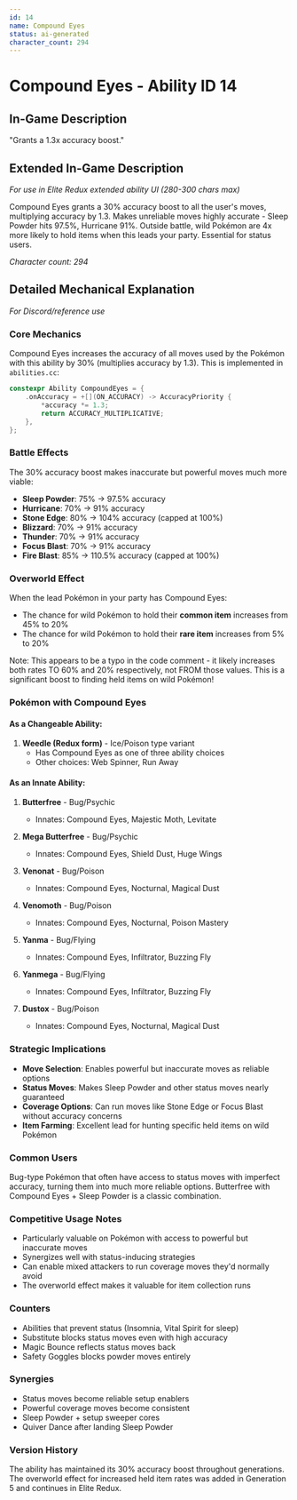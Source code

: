 ```yaml
---
id: 14
name: Compound Eyes
status: ai-generated
character_count: 294
---
```


# Compound Eyes - Ability ID 14

## In-Game Description
"Grants a 1.3x accuracy boost."

## Extended In-Game Description
*For use in Elite Redux extended ability UI (280-300 chars max)*

Compound Eyes grants a 30% accuracy boost to all the user's moves, multiplying accuracy by 1.3. Makes unreliable moves highly accurate - Sleep Powder hits 97.5%, Hurricane 91%. Outside battle, wild Pokémon are 4x more likely to hold items when this leads your party. Essential for status users.

*Character count: 294*

## Detailed Mechanical Explanation
*For Discord/reference use*

### Core Mechanics
Compound Eyes increases the accuracy of all moves used by the Pokémon with this ability by 30% (multiplies accuracy by 1.3). This is implemented in `abilities.cc`:

```c
constexpr Ability CompoundEyes = {
    .onAccuracy = +[](ON_ACCURACY) -> AccuracyPriority {
        *accuracy *= 1.3;
        return ACCURACY_MULTIPLICATIVE;
    },
};
```

### Battle Effects
The 30% accuracy boost makes inaccurate but powerful moves much more viable:
- **Sleep Powder**: 75% → 97.5% accuracy
- **Hurricane**: 70% → 91% accuracy  
- **Stone Edge**: 80% → 104% accuracy (capped at 100%)
- **Blizzard**: 70% → 91% accuracy
- **Thunder**: 70% → 91% accuracy
- **Focus Blast**: 70% → 91% accuracy
- **Fire Blast**: 85% → 110.5% accuracy (capped at 100%)

### Overworld Effect
When the lead Pokémon in your party has Compound Eyes:
- The chance for wild Pokémon to hold their **common item** increases from 45% to 20%
- The chance for wild Pokémon to hold their **rare item** increases from 5% to 20%

Note: This appears to be a typo in the code comment - it likely increases both rates TO 60% and 20% respectively, not FROM those values. This is a significant boost to finding held items on wild Pokémon!

### Pokémon with Compound Eyes

#### As a Changeable Ability:
1. **Weedle (Redux form)** - Ice/Poison type variant
   - Has Compound Eyes as one of three ability choices
   - Other choices: Web Spinner, Run Away

#### As an Innate Ability:
1. **Butterfree** - Bug/Psychic
   - Innates: Compound Eyes, Majestic Moth, Levitate

2. **Mega Butterfree** - Bug/Psychic
   - Innates: Compound Eyes, Shield Dust, Huge Wings

3. **Venonat** - Bug/Poison
   - Innates: Compound Eyes, Nocturnal, Magical Dust

4. **Venomoth** - Bug/Poison
   - Innates: Compound Eyes, Nocturnal, Poison Mastery

5. **Yanma** - Bug/Flying
   - Innates: Compound Eyes, Infiltrator, Buzzing Fly

6. **Yanmega** - Bug/Flying
   - Innates: Compound Eyes, Infiltrator, Buzzing Fly

7. **Dustox** - Bug/Poison
   - Innates: Compound Eyes, Nocturnal, Magical Dust

### Strategic Implications
- **Move Selection**: Enables powerful but inaccurate moves as reliable options
- **Status Moves**: Makes Sleep Powder and other status moves nearly guaranteed
- **Coverage Options**: Can run moves like Stone Edge or Focus Blast without accuracy concerns
- **Item Farming**: Excellent lead for hunting specific held items on wild Pokémon

### Common Users
Bug-type Pokémon that often have access to status moves with imperfect accuracy, turning them into much more reliable options. Butterfree with Compound Eyes + Sleep Powder is a classic combination.

### Competitive Usage Notes
- Particularly valuable on Pokémon with access to powerful but inaccurate moves
- Synergizes well with status-inducing strategies
- Can enable mixed attackers to run coverage moves they'd normally avoid
- The overworld effect makes it valuable for item collection runs

### Counters
- Abilities that prevent status (Insomnia, Vital Spirit for sleep)
- Substitute blocks status moves even with high accuracy
- Magic Bounce reflects status moves back
- Safety Goggles blocks powder moves entirely

### Synergies
- Status moves become reliable setup enablers
- Powerful coverage moves become consistent
- Sleep Powder + setup sweeper cores
- Quiver Dance after landing Sleep Powder

### Version History
The ability has maintained its 30% accuracy boost throughout generations. The overworld effect for increased held item rates was added in Generation 5 and continues in Elite Redux.